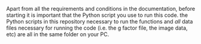 Apart from all the requirements and conditions in the documentation, before starting it is important that the Python script you use to run this code. the Python scripts in this repository necessary to run the functions and *all* data files necessary for running the code (i.e. the g factor file, the image data, etc) are all in the same folder on your PC.

